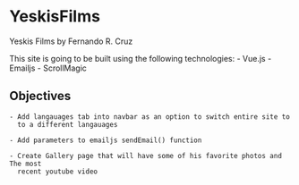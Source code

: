 # YeskisFilms
Yeskis Films by Fernando R. Cruz

This site is going to be built using the following technologies:
    - Vue.js
    - Emailjs
    - ScrollMagic

## Objectives
    - Add langauages tab into navbar as an option to switch entire site to
      to a different langauages
    
    - Add parameters to emailjs sendEmail() function

    - Create Gallery page that will have some of his favorite photos and The most
      recent youtube video

    